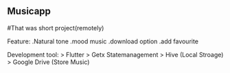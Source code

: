 ## Musicapp
#That was short project(remotely)

  Feature:
    .Natural tone
    .mood music
    .download option
    .add favourite

  Development tool:
    > Flutter
    > Getx Statemanagement
    > Hive (Local Stroage)
    > Google Drive (Store Music)
